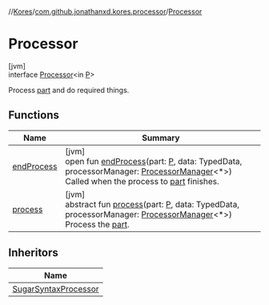 //[Kores](../../../index.md)/[com.github.jonathanxd.kores.processor](../index.md)/[Processor](index.md)

# Processor

[jvm]\
interface [Processor](index.md)<in [P](index.md)>

Process [part](index.md) and do required things.

## Functions

| Name | Summary |
|---|---|
| [endProcess](end-process.md) | [jvm]<br>open fun [endProcess](end-process.md)(part: [P](index.md), data: TypedData, processorManager: [ProcessorManager](../-processor-manager/index.md)<*>)<br>Called when the process to [part](end-process.md) finishes. |
| [process](process.md) | [jvm]<br>abstract fun [process](process.md)(part: [P](index.md), data: TypedData, processorManager: [ProcessorManager](../-processor-manager/index.md)<*>)<br>Process the [part](process.md). |

## Inheritors

| Name |
|---|
| [SugarSyntaxProcessor](../../com.github.jonathanxd.kores.sugar/-sugar-syntax-processor/index.md) |
